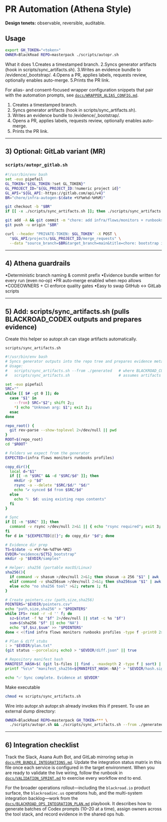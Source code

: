 # PR Automation (Athena Style)
**Design tenets:** observable, reversible, auditable.

## Usage
```bash
export GH_TOKEN="<token>"
OWNER=BlackRoad REPO=masterpack ./scripts/autopr.sh
```

What it does
1.Creates a timestamped branch.
2.Syncs generator artifacts (hook in scripts/sync_artifacts.sh).
3.Writes an evidence bundle to /evidence/<ts>_bootstrap/.
4.Opens a PR, applies labels, requests review, optionally enables auto-merge.
5.Prints the PR link.

For alias- and consent-focused wrapper configuration snippets that pair with the automation prompts, see
[`docs/WRAPPER_ALIAS_CONFIG.md`](docs/WRAPPER_ALIAS_CONFIG.md).
1. Creates a timestamped branch.
2. Syncs generator artifacts (hook in scripts/sync_artifacts.sh).
3. Writes an evidence bundle to /evidence/<ts>_bootstrap/.
4. Opens a PR, applies labels, requests review, optionally enables auto-merge.
5. Prints the PR link.

---

## 3) Optional: GitLab variant (MR)

### `scripts/autopr_gitlab.sh`
```bash
#!/usr/bin/env bash
set -euo pipefail
GL_TOKEN="${GL_TOKEN:?set GL_TOKEN}"
GL_PROJECT_ID="${GL_PROJECT_ID:?numeric project id}"
GL_API="${GL_API:-https://gitlab.com/api/v4}"
BR="chore/infra-autogen-$(date +%Y%m%d-%H%M)"

git checkout -b "$BR"
if [[ -x ./scripts/sync_artifacts.sh ]]; then ./scripts/sync_artifacts.sh; fi

git add -A && git commit -m "chore: add infra/flows/monitors + runbooks [autogen]" || true
git push -u origin "$BR"

curl --header "PRIVATE-TOKEN: $GL_TOKEN" -X POST \
  "$GL_API/projects/$GL_PROJECT_ID/merge_requests" \
  --data "source_branch=$BR&target_branch=main&title=chore: bootstrap infra & flows (autogen)&remove_source_branch=true&labels=automation,infra,flows"
```

---

## 4) Athena guardrails
•Deterministic branch naming & commit prefix
•Evidence bundle written for every run (even no‑op)
•PR auto‑merge enabled when repo allows
•CODEOWNERS + CI enforce quality gates
•Easy to swap GitHub ↔ GitLab scripts

---

## 5) Add: scripts/sync_artifacts.sh (pulls BLACKROAD_CODEX outputs and prepares evidence)

Create this helper so autopr.sh can stage artifacts automatically.

`scripts/sync_artifacts.sh`
```bash
#!/usr/bin/env bash
# Syncs generator outputs into the repo tree and prepares evidence metadata.
# Usage:
#   scripts/sync_artifacts.sh --from ./generated   # where BLACKROAD_CODEX dumped files
#   scripts/sync_artifacts.sh                      # assumes artifacts already under repo

set -euo pipefail
SRC=""
while [[ $# -gt 0 ]]; do
  case "$1" in
    --from) SRC="$2"; shift 2;;
    *) echo "Unknown arg: $1"; exit 2;;
  esac
done

repo_root() {
  git rev-parse --show-toplevel 2>/dev/null || pwd
}
ROOT=$(repo_root)
cd "$ROOT"

# Folders we expect from the generator
EXPECTED=(infra flows monitors runbooks profiles)

copy_dir(){
  local d="$1"
  if [[ -n "$SRC" && -d "$SRC/$d" ]]; then
    mkdir -p "$d"
    rsync -a --delete "$SRC/$d/" "$d/"
    echo "✔ synced $d from $SRC/$d"
  else
    echo "ℹ️  $d: using existing repo contents"
  fi
}

# Sync
if [[ -n "$SRC" ]]; then
  command -v rsync >/dev/null 2>&1 || { echo "rsync required"; exit 3; }
fi
for d in "${EXPECTED[@]}"; do copy_dir "$d"; done

# Evidence dir prep
TS=$(date -u +%Y-%m-%dT%H-%MZ)
EVDIR="evidence/${TS}_bootstrap"
mkdir -p "$EVDIR/samples"

# Helper: sha256 (portable macOS/Linux)
sha256(){
  if command -v shasum >/dev/null 2>&1; then shasum -a 256 "$1" | awk '{print $1}';
  elif command -v sha256sum >/dev/null 2>&1; then sha256sum "$1" | awk '{print $1}';
  else echo "no sha256 tool" >&2; return 1; fi
}

# Create pointers.csv (path,size,sha256)
POINTERS="$EVDIR/pointers.csv"
echo "path,size,sha256" > "$POINTERS"
while IFS= read -r -d '' f; do
  sz=$(stat -f %z "$f" 2>/dev/null || stat -c %s "$f")
  sum=$(sha256 "$f" || echo "NA")
  echo "$f,$sz,$sum" >> "$POINTERS"
done < <(find infra flows monitors runbooks profiles -type f -print0 2>/dev/null || true)

# Plan & diff stubs
: > "$EVDIR/plan.txt"
(git status --porcelain; echo) > "$EVDIR/diff.json" || true

# Repository manifest hash
MANIFEST_HASH=$( (git ls-files || find . -maxdepth 2 -type f | sort) | tr -d '\r' | (shasum -a 256 || sha256sum) 2>/dev/null | (awk '{print $1}' || cat) | tail -n1 ) || true
printf "%s\n" "manifest_sha256=${MANIFEST_HASH:-NA}" > "$EVDIR/hash.sig"

echo "✅ Sync complete. Evidence at $EVDIR"
```

Make executable

```bash
chmod +x scripts/sync_artifacts.sh
```

Wire into autopr.sh
autopr.sh already invokes this if present. To use an external dump directory:

```bash
OWNER=BlackRoad REPO=masterpack GH_TOKEN=*** \
  ./scripts/autopr.sh && ./scripts/sync_artifacts.sh --from ./generated
```

---

## 6) Integration checklist

Track the Slack, Asana Auth Bot, and GitLab mirroring setup in
[`docs/PR_BUNDLE_INTEGRATIONS.md`](docs/PR_BUNDLE_INTEGRATIONS.md). Update the integration status
matrix in this file once each service is configured in the target environment. When you are ready to
validate the live wiring, follow the runbook in
[`docs/VALIDATION_SPRINT.md`](docs/VALIDATION_SPRINT.md) to exercise every workflow end to end.

For the broader operations rollout—including the `blackroad.io` product surface, the
`blackroadinc.us` operations hub, and the multi-system integration backlog—work from the
[`docs/BLACKROAD_OPS_INTEGRATION_PLAN.md`](docs/BLACKROAD_OPS_INTEGRATION_PLAN.md) playbook. It
describes how to generate batches of Codex prompts (10–20 at a time), assign owners across the tool
stack, and record evidence in the shared ops hub.
